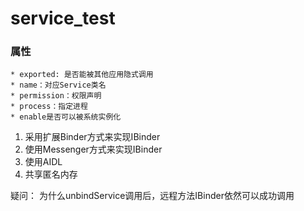 # service_test

### 属性
	* exported: 是否能被其他应用隐式调用
	* name：对应Service类名
	* permission：权限声明
	* process：指定进程
	* enable是否可以被系统实例化

1. 采用扩展Binder方式来实现IBinder
2. 使用Messenger方式来实现IBinder
3. 使用AIDL
4. 共享匿名内存

疑问： 为什么unbindService调用后，远程方法IBinder依然可以成功调用
